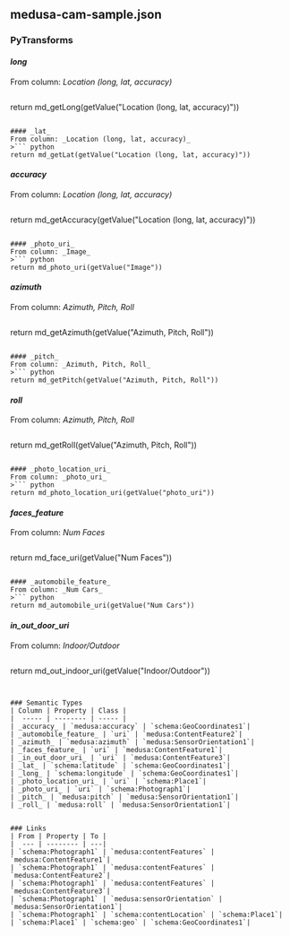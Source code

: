 ## medusa-cam-sample.json

### PyTransforms
#### _long_
From column: _Location (long, lat, accuracy)_
>``` python
return md_getLong(getValue("Location (long, lat, accuracy)"))
```

#### _lat_
From column: _Location (long, lat, accuracy)_
>``` python
return md_getLat(getValue("Location (long, lat, accuracy)"))
```

#### _accuracy_
From column: _Location (long, lat, accuracy)_
>``` python
return md_getAccuracy(getValue("Location (long, lat, accuracy)"))
```

#### _photo_uri_
From column: _Image_
>``` python
return md_photo_uri(getValue("Image"))
```

#### _azimuth_
From column: _Azimuth, Pitch, Roll_
>``` python
return md_getAzimuth(getValue("Azimuth, Pitch, Roll"))
```

#### _pitch_
From column: _Azimuth, Pitch, Roll_
>``` python
return md_getPitch(getValue("Azimuth, Pitch, Roll"))
```

#### _roll_
From column: _Azimuth, Pitch, Roll_
>``` python
return md_getRoll(getValue("Azimuth, Pitch, Roll"))
```

#### _photo_location_uri_
From column: _photo_uri_
>``` python
return md_photo_location_uri(getValue("photo_uri"))
```

#### _faces_feature_
From column: _Num Faces_
>``` python
return md_face_uri(getValue("Num Faces"))
```

#### _automobile_feature_
From column: _Num Cars_
>``` python
return md_automobile_uri(getValue("Num Cars"))
```

#### _in_out_door_uri_
From column: _Indoor/Outdoor_
>``` python
return md_out_indoor_uri(getValue("Indoor/Outdoor"))
```


### Semantic Types
| Column | Property | Class |
|  ----- | -------- | ----- |
| _accuracy_ | `medusa:accuracy` | `schema:GeoCoordinates1`|
| _automobile_feature_ | `uri` | `medusa:ContentFeature2`|
| _azimuth_ | `medusa:azimuth` | `medusa:SensorOrientation1`|
| _faces_feature_ | `uri` | `medusa:ContentFeature1`|
| _in_out_door_uri_ | `uri` | `medusa:ContentFeature3`|
| _lat_ | `schema:latitude` | `schema:GeoCoordinates1`|
| _long_ | `schema:longitude` | `schema:GeoCoordinates1`|
| _photo_location_uri_ | `uri` | `schema:Place1`|
| _photo_uri_ | `uri` | `schema:Photograph1`|
| _pitch_ | `medusa:pitch` | `medusa:SensorOrientation1`|
| _roll_ | `medusa:roll` | `medusa:SensorOrientation1`|


### Links
| From | Property | To |
|  --- | -------- | ---|
| `schema:Photograph1` | `medusa:contentFeatures` | `medusa:ContentFeature1`|
| `schema:Photograph1` | `medusa:contentFeatures` | `medusa:ContentFeature2`|
| `schema:Photograph1` | `medusa:contentFeatures` | `medusa:ContentFeature3`|
| `schema:Photograph1` | `medusa:sensorOrientation` | `medusa:SensorOrientation1`|
| `schema:Photograph1` | `schema:contentLocation` | `schema:Place1`|
| `schema:Place1` | `schema:geo` | `schema:GeoCoordinates1`|
